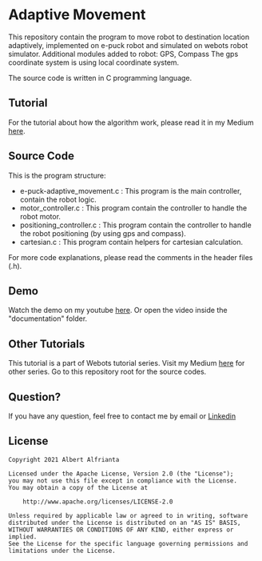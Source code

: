 # Adaptive Movement

This repository contain the program to move robot to destination location adaptively, implemented on e-puck robot and simulated on webots robot simulator.
Additional modules added to robot: GPS, Compass
The gps coordinate system is using local coordinate system.

The source code is written in C programming language.

## Tutorial
For the tutorial about how the algorithm work, please read it in my Medium [here](https://medium.com/@albert.brucelee).

## Source Code
This is the program structure:
* e-puck-adaptive_movement.c : This program is the main controller, contain the robot logic.
* motor_controller.c : This program contain the controller to handle the robot motor.
* positioning_controller.c : This program contain the controller to handle the robot positioning (by using gps and compass).
* cartesian.c : This program contain helpers for cartesian calculation.

For more code explanations, please read the comments in the header files (.h).

## Demo
Watch the demo on my youtube [here](https://www.youtube.com/watch?v=KOuOE1j2tc4).
Or open the video inside the "documentation" folder.

## Other Tutorials
This tutorial is a part of Webots tutorial series. 
Visit my Medium [here](https://medium.com/@albert.brucelee) for other series. 
Go to this repository root for the source codes. 

## Question?

If you have any question, feel free to contact me by email or [Linkedin](https://www.linkedin.com/in/albert-alfrianta/)

## License

```
Copyright 2021 Albert Alfrianta

Licensed under the Apache License, Version 2.0 (the "License");
you may not use this file except in compliance with the License.
You may obtain a copy of the License at

    http://www.apache.org/licenses/LICENSE-2.0

Unless required by applicable law or agreed to in writing, software
distributed under the License is distributed on an "AS IS" BASIS,
WITHOUT WARRANTIES OR CONDITIONS OF ANY KIND, either express or implied.
See the License for the specific language governing permissions and
limitations under the License.
```


